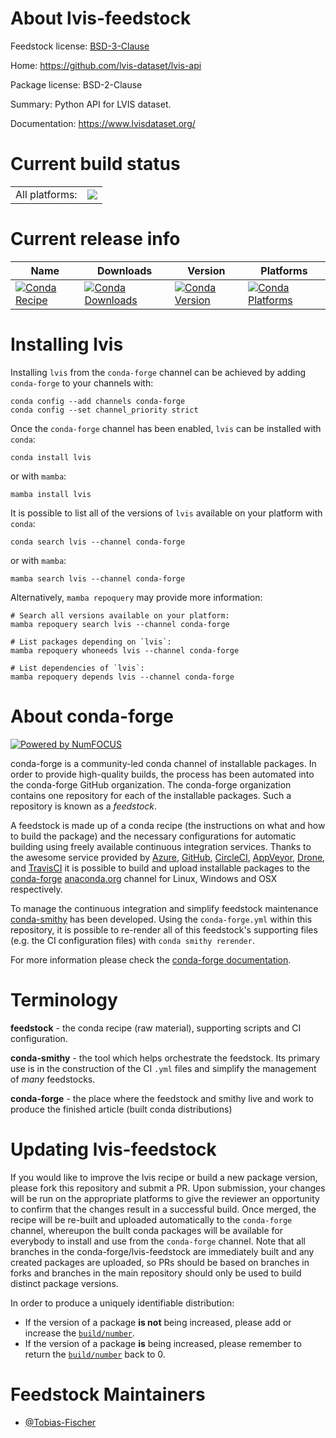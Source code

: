 About lvis-feedstock
====================

Feedstock license: [BSD-3-Clause](https://github.com/conda-forge/lvis-feedstock/blob/main/LICENSE.txt)

Home: https://github.com/lvis-dataset/lvis-api

Package license: BSD-2-Clause

Summary: Python API for LVIS dataset.

Documentation: https://www.lvisdataset.org/

Current build status
====================


<table><tr><td>All platforms:</td>
    <td>
      <a href="https://dev.azure.com/conda-forge/feedstock-builds/_build/latest?definitionId=16568&branchName=main">
        <img src="https://dev.azure.com/conda-forge/feedstock-builds/_apis/build/status/lvis-feedstock?branchName=main">
      </a>
    </td>
  </tr>
</table>

Current release info
====================

| Name | Downloads | Version | Platforms |
| --- | --- | --- | --- |
| [![Conda Recipe](https://img.shields.io/badge/recipe-lvis-green.svg)](https://anaconda.org/conda-forge/lvis) | [![Conda Downloads](https://img.shields.io/conda/dn/conda-forge/lvis.svg)](https://anaconda.org/conda-forge/lvis) | [![Conda Version](https://img.shields.io/conda/vn/conda-forge/lvis.svg)](https://anaconda.org/conda-forge/lvis) | [![Conda Platforms](https://img.shields.io/conda/pn/conda-forge/lvis.svg)](https://anaconda.org/conda-forge/lvis) |

Installing lvis
===============

Installing `lvis` from the `conda-forge` channel can be achieved by adding `conda-forge` to your channels with:

```
conda config --add channels conda-forge
conda config --set channel_priority strict
```

Once the `conda-forge` channel has been enabled, `lvis` can be installed with `conda`:

```
conda install lvis
```

or with `mamba`:

```
mamba install lvis
```

It is possible to list all of the versions of `lvis` available on your platform with `conda`:

```
conda search lvis --channel conda-forge
```

or with `mamba`:

```
mamba search lvis --channel conda-forge
```

Alternatively, `mamba repoquery` may provide more information:

```
# Search all versions available on your platform:
mamba repoquery search lvis --channel conda-forge

# List packages depending on `lvis`:
mamba repoquery whoneeds lvis --channel conda-forge

# List dependencies of `lvis`:
mamba repoquery depends lvis --channel conda-forge
```


About conda-forge
=================

[![Powered by
NumFOCUS](https://img.shields.io/badge/powered%20by-NumFOCUS-orange.svg?style=flat&colorA=E1523D&colorB=007D8A)](https://numfocus.org)

conda-forge is a community-led conda channel of installable packages.
In order to provide high-quality builds, the process has been automated into the
conda-forge GitHub organization. The conda-forge organization contains one repository
for each of the installable packages. Such a repository is known as a *feedstock*.

A feedstock is made up of a conda recipe (the instructions on what and how to build
the package) and the necessary configurations for automatic building using freely
available continuous integration services. Thanks to the awesome service provided by
[Azure](https://azure.microsoft.com/en-us/services/devops/), [GitHub](https://github.com/),
[CircleCI](https://circleci.com/), [AppVeyor](https://www.appveyor.com/),
[Drone](https://cloud.drone.io/welcome), and [TravisCI](https://travis-ci.com/)
it is possible to build and upload installable packages to the
[conda-forge](https://anaconda.org/conda-forge) [anaconda.org](https://anaconda.org/)
channel for Linux, Windows and OSX respectively.

To manage the continuous integration and simplify feedstock maintenance
[conda-smithy](https://github.com/conda-forge/conda-smithy) has been developed.
Using the ``conda-forge.yml`` within this repository, it is possible to re-render all of
this feedstock's supporting files (e.g. the CI configuration files) with ``conda smithy rerender``.

For more information please check the [conda-forge documentation](https://conda-forge.org/docs/).

Terminology
===========

**feedstock** - the conda recipe (raw material), supporting scripts and CI configuration.

**conda-smithy** - the tool which helps orchestrate the feedstock.
                   Its primary use is in the construction of the CI ``.yml`` files
                   and simplify the management of *many* feedstocks.

**conda-forge** - the place where the feedstock and smithy live and work to
                  produce the finished article (built conda distributions)


Updating lvis-feedstock
=======================

If you would like to improve the lvis recipe or build a new
package version, please fork this repository and submit a PR. Upon submission,
your changes will be run on the appropriate platforms to give the reviewer an
opportunity to confirm that the changes result in a successful build. Once
merged, the recipe will be re-built and uploaded automatically to the
`conda-forge` channel, whereupon the built conda packages will be available for
everybody to install and use from the `conda-forge` channel.
Note that all branches in the conda-forge/lvis-feedstock are
immediately built and any created packages are uploaded, so PRs should be based
on branches in forks and branches in the main repository should only be used to
build distinct package versions.

In order to produce a uniquely identifiable distribution:
 * If the version of a package **is not** being increased, please add or increase
   the [``build/number``](https://docs.conda.io/projects/conda-build/en/latest/resources/define-metadata.html#build-number-and-string).
 * If the version of a package **is** being increased, please remember to return
   the [``build/number``](https://docs.conda.io/projects/conda-build/en/latest/resources/define-metadata.html#build-number-and-string)
   back to 0.

Feedstock Maintainers
=====================

* [@Tobias-Fischer](https://github.com/Tobias-Fischer/)

